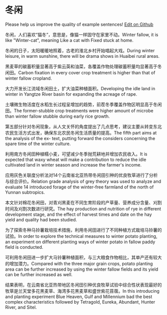 # 冬闲

Please help us improve the quality of example sentences! [Edit on Github](https://github.com/jiyushe/jiyu-example-sentence-source/blob/main/chinese/dongxian.md)

<p><span class="chinese">冬闲，人们喜欢“猫冬”，意思是，像猫一样固守在家里不动。</span><span class="english">Winter fallow, it is like "Winter-cat", meaning Like a cat with Fixed stuck at home.</span></p>

<p><span class="chinese">冬闲的日子，太阳暖暖地照着，古老的淮北乡村开始唱起大戏。</span><span class="english">During winter leisure, in warm sunshine, there will be drama shows in Huaibei rural areas.</span></p>

<p><span class="chinese">黑麦草的碳蓄积量显著高于紫云英和油菜，各覆盖作物处理碳蓄积量均显著高于冬闲田。</span><span class="english">Carbon fixation in every cover crop treatment is higher than that of winter fallow cropland.</span></p>

<p><span class="chinese">大力开发长江流域冬闲田土，扩大油菜种植面积。</span><span class="english">Developing the idle land in winter in Yangtze River basin for expanding the acreage of rape.</span></p>

<p><span class="chinese">土壤微生物活度在水稻生长过程呈增加的趋势，前茬冬季覆盖作物区明显高于冬闲田。</span><span class="english">The former-stubble crop treatments were higher amount of microbe than winter fallow stubble during early rice growth.</span></p>

<p><span class="chinese">第五部分针对冬闲现象，从人文关怀的角度提出了几点思考，建议主要从转变东北农民生活方式出发，确保东北农民冬闲生活质量的提高。</span><span class="english">The fifth part aims at the analysis of the ex- text, putting forward the considers concerning the spare time of the winter culture.</span></p>

<p><span class="chinese">利用南方冬闲田种植糯小麦，可望减少冬季抛荒耕地并增加农民收入。</span><span class="english">It is expected that waxy wheat will make a contribution to reduce the idle cultivated land in winter season and increase the farmer's income.</span></p>

<p><span class="chinese">应用灰色关联度分析法对14个云南省北亚热带冬闲田引种的优良牧草进行了分析与综合评价。</span><span class="english">Relation grade analysis of grey theory was used to analyze and evaluate 14 introduced forage of the winter-free farmland of the north of Yunnan subtropics.</span></p>

<p><span class="chinese">本文针对棉花冬闲田，对青刈黑麦在不同生育阶段的产草量、营养成分含量、刈割时间及刈割次数进行研究。</span><span class="english">The hay production and nutrition of rye in different development stage, and the effect of harvest times and date on the hay yield and quality had been studied.</span></p>

<p><span class="chinese">为了探索冬种马铃薯栽培技术措施，利用冬闲田进行了不同种植方式栽培马铃薯的试验。</span><span class="english">In order to explore the technical measures to winter potato planting, an experiment on different planting ways of winter potato in fallow paddy field is conducted.</span></p>

<p><span class="chinese">可利用冬闲田进一步扩大马铃薯种植面积，与三大粮食作物相比，其单产还有较大的增加潜力。</span><span class="english">Compared with the three major grain crops, potato planting area can be further increased by using the winter fallow fields and its yield can be further increased as well.</span></p>

<p><span class="chinese">结果表明，在云南省北亚热带地区冬闲田引种优良牧草试验中综合性状表现最好的牧草是兰天堂多花黑麦草、海湾多花黑麦草和盛世紫花苜蓿。</span><span class="english">In this introducing and planting experiment Blue Heaven, Gulf and Millennium bad the best complex characteristics followed by Tetragold, Eureka, Abundant, Hunter River, and Sitel.</span></p>

